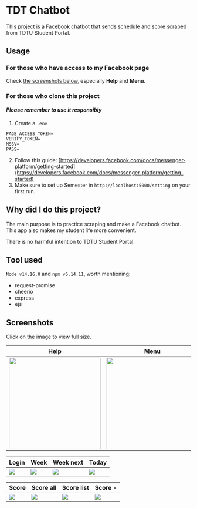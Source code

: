 # TDT Chatbot
This project is a Facebook chatbot that sends schedule and score scraped from TDTU Student Portal.

## Usage
### For those who have access to my Facebook page
Check [the screenshots below](#screenshots), especially **Help** and **Menu**.

### For those who clone this project
#### *Please remember to use it responsibly*
1. Create a ```.env```
```
PAGE_ACCESS_TOKEN=
VERIFY_TOKEN=
MSSV=
PASS=
```
2. Follow this guide: [https://developers.facebook.com/docs/messenger-platform/getting-started](https://developers.facebook.com/docs/messenger-platform/getting-started)
3. Make sure to set up Semester in ```http://localhost:5000/setting``` on your first run.

## Why did I do this project?
The main purpose is to practice scraping and make a Facebook chatbot. This app also makes my student life more convenient.

There is no harmful intention to TDTU Student Portal.

## Tool used
```Node v14.16.0``` and ```npm v6.14.11```, worth mentioning:
- request-promise 
- cheerio 
- express
- ejs

## Screenshots
Click on the image to view full size.

Help                                           | Menu                        
---------------------------------------------- | ---------------------------- 
<img src="screenshots/2_help.jpg" width=250 /> | <img src="screenshots/10_menu.jpg" width=250 />

Login                        | Week                        | Week next                        | Today
---------------------------- | --------------------------- | -------------------------------- | ------------------------------
![](screenshots/1_login.jpg) | ![](screenshots/3_week.jpg) | ![](screenshots/4_week-next.jpg) | ![](screenshots/5_weekday.jpg)

Score                        | Score all                        | Score list                        | Score -                       
---------------------------- | -------------------------------- | --------------------------------- | ----------------------------------- 
![](screenshots/6_score.jpg) | ![](screenshots/7_score-all.jpg) | ![](screenshots/8_score-list.jpg) | ![](screenshots/9_score-custom.jpg) 
